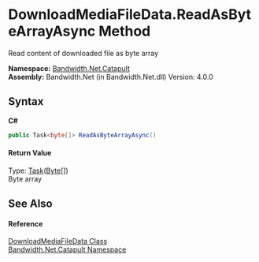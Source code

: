 ﻿# DownloadMediaFileData.ReadAsByteArrayAsync Method 
 

Read content of downloaded file as byte array

**Namespace:**&nbsp;<a href ="N_Bandwidth_Net_Catapult.md">Bandwidth.Net.Catapult</a><br />**Assembly:**&nbsp;Bandwidth.Net (in Bandwidth.Net.dll) Version: 4.0.0

## Syntax

**C#**<br />
``` C#
public Task<byte[]> ReadAsByteArrayAsync()
```


#### Return Value
Type: <a href="http://msdn2.microsoft.com/en-us/library/dd321424" target="_blank">Task</a>(<a href="http://msdn2.microsoft.com/en-us/library/yyb1w04y" target="_blank">Byte</a>[])<br />Byte array

## See Also


#### Reference
<a href ="T_Bandwidth_Net_Catapult_DownloadMediaFileData.md">DownloadMediaFileData Class</a><br /><a href ="N_Bandwidth_Net_Catapult.md">Bandwidth.Net.Catapult Namespace</a><br />
